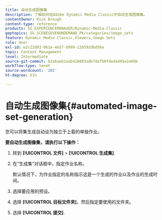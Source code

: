 ```yaml
---
title: 自动生成图像集
description: 了解如何在Adobe Dynamic Media Classic中自动生成图像集。
contentOwner: Rick Brough
content-type: reference
products: SG_EXPERIENCEMANAGER/Dynamic-Media-Classic
geptopics: SG_SCENESEVENONDEMAND_PK/categories/image_sets
feature: Dynamic Media Classic,Viewers,Image Sets
role: User
exl-id: e2c22d93-061e-4e57-9999-120592dbd56a
topic: Content Management
level: Intermediate
source-git-commit: b2a6aeb1aab420803a8b7dafb0fdeda495e2a69b
workflow-type: tm+mt
source-wordcount: '102'
ht-degree: 61%

---
```


# 自动生成图像集{#automated-image-set-generation}

<!-- 

Comment Type: remark
Last Modified By: 
Last Modified Date: 

<p>New for 6.5</p>

 -->

您可以将集生成自动设为独立于上载的单独作业。

**要自动生成图像集，请执行以下操作：**

1. 转到 **[!UICONTROL 文件]** > **[!UICONTROL 生成集]**.
1. 在“生成集”对话框中，指定作业名称。

   默认情况下，为作业指定的名称指示这是一个生成的作业以及作业的生成时间。

1. 选择要应用的预设。
1. 选择 **[!UICONTROL 目标文件夹]**，然后指定要使用的文件夹。
1. 选择 **[!UICONTROL 提交]**.

